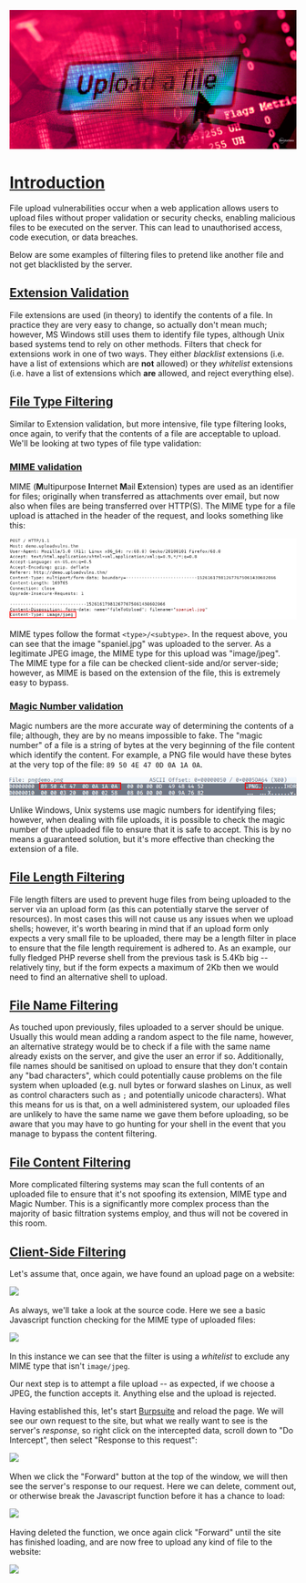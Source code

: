 ![](assets/Pasted%20image%2020241204175223.png)
# [Introduction]()

File upload vulnerabilities occur when a web application allows users to upload files without proper validation or security checks, enabling malicious files to be executed on the server. This can lead to unauthorised access, code execution, or data breaches.

Below are some examples of filtering files to pretend like another file and not get blacklisted by the server.

## [Extension Validation]()

File extensions are used (in theory) to identify the contents of a file. In practice they are very easy to change, so actually don't mean much; however, MS Windows still uses them to identify file types, although Unix based systems tend to rely on other methods. Filters that check for extensions work in one of two ways. They either _blacklist_ extensions (i.e. have a list of extensions which are **not** allowed) or they _whitelist_ extensions (i.e. have a list of extensions which **are** allowed, and reject everything else).

## [File Type Filtering]()

Similar to Extension validation, but more intensive, file type filtering looks, once again, to verify that the contents of a file are acceptable to upload. We'll be looking at two types of file type validation:

### [MIME validation]()

MIME (**M**ultipurpose **I**nternet **M**ail **E**xtension) types are used as an identifier for files; originally when transferred as attachments over email, but now also when files are being transferred over HTTP(S). The MIME type for a file upload is attached in the header of the request, and looks something like this:

![](assets/Pasted%20image%2020241129204214.png)

MIME types follow the format `<type>/<subtype>`. In the request above, you can see that the image "spaniel.jpg" was uploaded to the server. As a legitimate JPEG image, the MIME type for this upload was "image/jpeg". The MIME type for a file can be checked client-side and/or server-side; however, as MIME is based on the extension of the file, this is extremely easy to bypass.

### [Magic Number validation]()

Magic numbers are the more accurate way of determining the contents of a file; although, they are by no means impossible to fake. The "magic number" of a file is a string of bytes at the very beginning of the file content which identify the content. For example, a PNG file would have these bytes at the very top of the file: `89 50 4E 47 0D 0A 1A 0A`.

![](assets/Pasted%20image%2020241129204556.png)

Unlike Windows, Unix systems use magic numbers for identifying files; however, when dealing with file uploads, it is possible to check the magic number of the uploaded file to ensure that it is safe to accept. This is by no means a guaranteed solution, but it's more effective than checking the extension of a file.

## [File Length Filtering]()

File length filters are used to prevent huge files from being uploaded to the server via an upload form (as this can potentially starve the server of resources). In most cases this will not cause us any issues when we upload shells; however, it's worth bearing in mind that if an upload form only expects a very small file to be uploaded, there may be a length filter in place to ensure that the file length requirement is adhered to. As an example, our fully fledged PHP reverse shell from the previous task is 5.4Kb big -- relatively tiny, but if the form expects a maximum of 2Kb then we would need to find an alternative shell to upload.

## [File Name Filtering]()

As touched upon previously, files uploaded to a server should be unique. Usually this would mean adding a random aspect to the file name, however, an alternative strategy would be to check if a file with the same name already exists on the server, and give the user an error if so. Additionally, file names should be sanitised on upload to ensure that they don't contain any "bad characters", which could potentially cause problems on the file system when uploaded (e.g. null bytes or forward slashes on Linux, as well as control characters such as `;` and potentially unicode characters). What this means for us is that, on a well administered system, our uploaded files are unlikely to have the same name we gave them before uploading, so be aware that you may have to go hunting for your shell in the event that you manage to bypass the content filtering.

## [File Content Filtering]()

More complicated filtering systems may scan the full contents of an uploaded file to ensure that it's not spoofing its extension, MIME type and Magic Number. This is a significantly more complex process than the majority of basic filtration systems employ, and thus will not be covered in this room.

## [Client-Side Filtering]()

Let's assume that, once again, we have found an upload page on a website:

![](https://i.imgur.com/fI67jX0.png)

As always, we'll take a look at the source code. Here we see a basic Javascript function checking for the MIME type of uploaded files:

![](https://i.imgur.com/TrI5jQD.png)

In this instance we can see that the filter is using a _whitelist_ to exclude any MIME type that isn't `image/jpeg`.  

Our next step is to attempt a file upload -- as expected, if we choose a JPEG, the function accepts it. Anything else and the upload is rejected.

Having established this, let's start [Burpsuite](https://blog.tryhackme.com/setting-up-burp/) and reload the page. We will see our own request to the site, but what we really want to see is the server's _response_, so right click on the intercepted data, scroll down to "Do Intercept", then select "Response to this request":

![](https://i.imgur.com/T0RjAry.png)

When we click the "Forward" button at the top of the window, we will then see the server's response to our request. Here we can delete, comment out, or otherwise break the Javascript function before it has a chance to load:  

![](https://i.imgur.com/ACgWLpH.png)

Having deleted the function, we once again click "Forward" until the site has finished loading, and are now free to upload any kind of file to the website:

![](https://i.imgur.com/5cyqjqa.png)


